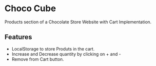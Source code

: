 
# Choco Cube

Products section of a Chocolate Store Website with Cart Implementation.


## Features

- LocalStorage to store Produts in the cart.
- Increase and Decrease quantity by clicking on + and -
- Remove from Cart button.

